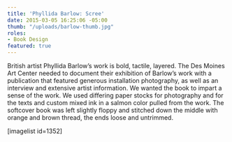 ```yaml
---
title: 'Phyllida Barlow: Scree'
date: 2015-03-05 16:25:06 -05:00
thumb: "/uploads/barlow-thumb.jpg"
roles:
- Book Design
featured: true
---
```


British artist Phyllida Barlow’s work is bold, tactile, layered. The Des Moines Art Center needed to document their exhibition of Barlow’s work with a publication that featured generous installation photography, as well as an interview and extensive artist information. We wanted the book to impart a sense of the work. We used differing paper stocks for photography and for the texts and custom mixed ink in a salmon color pulled from the work. The softcover book was left slightly floppy and stitched down the middle with orange and brown thread, the ends loose and untrimmed.

[imagelist id=1352]
